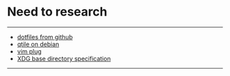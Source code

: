 # Need to research
---
- [dotfiles from github](https://github.com/dexpota/.dotfiles/tree/master)
- [qtile on debian](https://github.com/drewgrif/qtile-debian)
- [vim plug](https://www.youtube.com/watch?v=_n9oKn4FW2w)
- [XDG base directory specification](https://specifications.freedesktop.org/basedir-spec/basedir-spec-latest.html)
---
